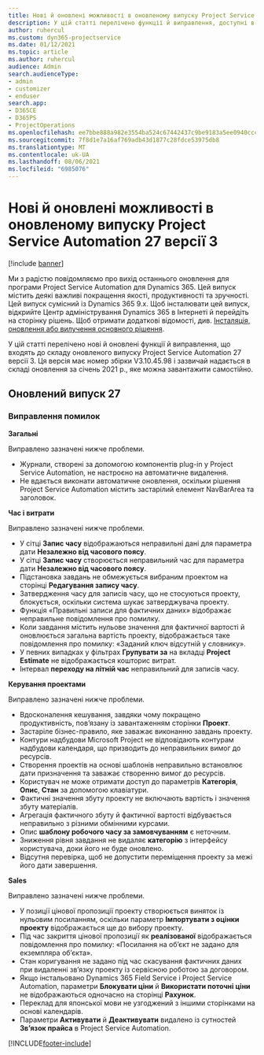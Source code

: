 ```yaml
---
title: Нові й оновлені можливості в оновленому випуску Project Service Automation 27 версії 3
description: У цій статті перелічено функції й виправлення, доступні в оновленому випуску Project Service Automation 27 версії 3.
author: ruhercul
ms.custom: dyn365-projectservice
ms.date: 01/12/2021
ms.topic: article
ms.author: ruhercul
audience: Admin
search.audienceType:
- admin
- customizer
- enduser
search.app:
- D365CE
- D365PS
- ProjectOperations
ms.openlocfilehash: ee7bbe888a982e3554ba524c67442437c9be9183a5ee0940ccc3261b4a4992e7
ms.sourcegitcommit: 7f8d1e7a16af769adb43d1877c28fdce53975db8
ms.translationtype: MT
ms.contentlocale: uk-UA
ms.lasthandoff: 08/06/2021
ms.locfileid: "6985076"
---
```

# <a name="whats-new-or-changed-in-project-service-automation-update-release-27-v3"></a>Нові й оновлені можливості в оновленому випуску Project Service Automation 27 версії 3

[!include [banner](../includes/psa-now-project-operations.md)]

Ми з радістю повідомляємо про вихід останнього оновлення для програми Project Service Automation для Dynamics 365. Цей випуск містить деякі важливі покращення якості, продуктивності та зручності. Цей випуск сумісний із Dynamics 365 9.x. Щоб інсталювати цей випуск, відкрийте Центр адміністрування Dynamics 365 в Інтернеті й перейдіть на сторінку рішень. Щоб отримати додаткові відомості, див. [Інсталяція, оновлення або вилучення основного рішення](/power-platform/admin/install-remove-preferred-solution).

У цій статті перелічено нові й оновлені функції й виправлення, що входять до складу оновленого випуску Project Service Automation 27 версії 3. Ця версія має номер збірки V3.10.45.98 і зазвичай надається в складі оновлення за січень 2021 р., яке можна завантажити самостійно.

## <a name="update-release-27"></a>Оновлений випуск 27

### <a name="bug-fixes"></a>Виправлення помилок

**Загальні**

Виправлено зазначені нижче проблеми.

- Журнали, створені за допомогою компонентів plug-in у Project Service Automation, не настроєно на автоматичне видалення.
- Не вдається виконати автоматичне оновлення, оскільки рішення Project Service Automation містить застарілий елемент NavBarArea та заголовок.

**Час і витрати**

Виправлено зазначені нижче проблеми.

- У сітці **Запис часу** відображаються неправильні дані для параметра дати **Незалежно від часового поясу**.
- У сітці **Запис часу** створюється неправильний час для параметра дати **Незалежно від часового поясу**.
- Підстановка завдань не обмежується вибраним проектом на сторінці **Редагування запису часу**.
- Затвердження часу для записів часу, що не стосуються проекту, блокується, оскільки система шукає затверджувача проекту.
- Функція «Правильні записи для фактичних даних» відображає неправильне повідомлення про помилку.
- Коли завдання містить нульове значення для фактичної вартості й оновлюється загальна вартість проекту, відображається таке повідомлення про помилку: «Заданий ключ відсутній у словнику».
- У певних випадках у фільтрах **Групувати за** на вкладці **Project Estimate** не відображається кошторис витрат.
- Інтервал **переходу на літній час** неправильний для записів часу.

**Керування проектами**

Виправлено зазначені нижче проблеми.

- Вдосконалення кешування, завдяки чому покращено продуктивність, пов’язану із завантаженням сторінки **Проект**.
- Застаріле бізнес-правило, яке заважає виконанню завдань проекту.
- Контури надбудови Microsoft Project не відповідають контурам надбудови календаря, що призводить до неправильних вимог до ресурсів.
- Створення проектів на основі шаблонів неправильно встановлює дати призначення та заважає створенню вимог до ресурсів.
- Користувач не може отримати доступ до параметрів **Категорія**, **Опис**, **Стан** за допомогою клавіатури.
- Фактичні значення збуту проекту не включають вартість і значення збуту матеріалів.
- Агрегація фактичного збуту й фактичної вартості відбувається неправильно з різними обмінними курсами.
- Опис **шаблону робочого часу за замовчуванням** є неточним.
- Зниження рівня завдання не видаляє **категорію** з інтерфейсу користувача, доки його не буде оновлено.
- Відсутня перевірка, щоб не допустити переміщення проекту за межі його дати завершення.

**Sales**

Виправлено зазначені нижче проблеми.

- У позиції цінової пропозиції проекту створюється виняток із нульовим посиланням, оскільки параметр **Імпортувати з оцінки проекту** відображається ще до вибору проекту.
- Під час закриття цінової пропозиції як **реалізованої** відображається повідомлення про помилку: «Посилання на об’єкт не задано для екземпляра об’єкта».
- Стан коригування не задано під час скасування фактичних даних при видаленні зв’язку проекту із сервісною роботою за договором.
- Якщо інстальовано Dynamics 365 Field Service і Project Service Automation, параметри **Блокувати ціни** й **Використати поточні ціни** не відображаються одночасно на сторінці **Рахунок**.
- Переклад для японської мови не узгоджений з іншими сторінками на основі календарів.
- Параметри **Активувати** й **Деактивувати** видалено із сутностей **Зв’язок прайса** в Project Service Automation.


[!INCLUDE[footer-include](../includes/footer-banner.md)]